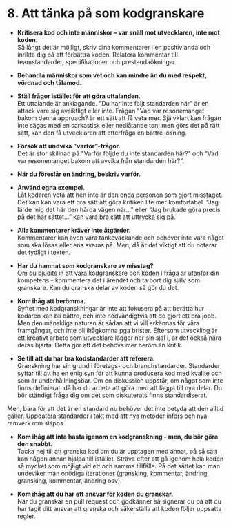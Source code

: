 # 8. Att tänka på som kodgranskare

* **Kritisera kod och inte människor – var snäll mot utvecklaren, inte mot koden.**  
Så långt det är möjligt, skriv dina kommentarer i en positiv anda och inrikta dig på att förbättra koden. Relatera kommentar till teamstandarder, specifikationer och prestandaökningar.

 
* **Behandla människor som vet och kan mindre än du med respekt, vördnad och tålamod.**

* **Ställ frågor istället för att göra uttalanden.**  
Ett uttalande är anklagande. "Du har inte följt standarden här" är en attack vare sig avsiktligt eller inte. Frågan "Vad var resonemanget bakom denna approach? är ett sätt att få veta mer. Självklart kan frågan inte sägas med en sarkastisk eller nedlåtande ton; men görs det på rätt sätt, kan den få utvecklaren att efterfråga en bättre lösning.

* **Försök att undvika ”varför”-frågor.**  
Det är stor skillnad på "Varför följde du inte standarden här?” och “Vad var resonemanget bakom att avvika från standarden här?”.

* **När du föreslår en ändring, beskriv varför.**

* **Använd egna exempel.**  
Låt kodaren veta att hen inte är den enda personen som gjort misstaget. Det kan kan vara ett bra sätt att göra kritiken lite mer komfortabel. "Jag lärde mig det här den hårda vägen när…” eller “Jag brukade göra precis på det här sättet…” kan vara bra sätt att uttrycka sig på.

* **Alla kommentarer kräver inte åtgärder.**  
Kommentarer kan även vara tankeväckande och behöver inte vara något som ska lösas eller ens svaras på. Men, då är det viktigt att du noterar det tydligt i texten.
 
* **Har du hamnat som kodgranskare av misstag?**  
Om du bjudits in att vara kodgranskare och koden i fråga är utanför din kompetens - kommentera det i ärendet och ta bort dig själv som granskare. Kan du granska delar av koden så gör du det.

* **Kom ihåg att berömma.**  
Syftet med kodgranskningar är inte att fokusera på att berätta hur kodaren kan bli bättre, och inte nödvändigtvis att de gjort ett bra jobb. Men den mänskliga naturen är sådan att vi vill erkännas för våra framgångar, och inte bli ihågkomna pga brister. Eftersom utveckling är ett kreativt arbete som utvecklare lägger ner sin själ i, är det också nära deras hjärta. Detta gör att det behövs mer beröm än kritik.
 
* **Se till att du har bra kodstandarder att referera.**  
Granskning har sin grund i företags- och branchstandarder. Standarder syftar till att ha en enig syn för att kunna producera kod med kvalité och som är underhållningsbar. Om en diskussion uppstår, om något som inte finns definierat, då har du arbeta att göra med att lägga till nya delar. Du bör ständigt fråga dig om det som diskuterats finns standardiserat.  

Men, bara för att det är en standard nu behöver det inte betyda att den alltid gäller. Uppdatera standarder i takt med att nya metoder införs och nya ramverk mm släpps.

* **Kom ihåg att inte hasta igenom en kodgranskning - men, du bör göra den snabbt.**  
Tacka nej till att granska kod om du är upptagen med annat, på så sätt kan någon annan hjälpa till istället. Sträva efter att gå igenom hela koden så mycket som möjligt vid ett och samma tillfälle. På det sättet kan man undeviker man onödiga iterationer (gransking, kommentar, ändring, gransking, kommentar, ändring osv).
 
* **Kom ihåg att du har ett ansvar för koden du granskar.**  
När du granskar en pull request och godkänner så signerar du på att du har tagit ditt ansvar att granska och säkerställa att koden följer uppsatta regler.
